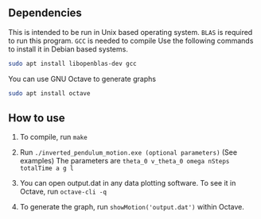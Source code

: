 ## Dependencies
This is intended to be run in Unix based operating system.
`BLAS` is required to run this program. `GCC` is needed to compile
Use the following commands to install it in Debian based systems.
```bash
sudo apt install libopenblas-dev gcc
```

You can use GNU Octave to generate graphs

```bash
sudo apt install octave
```

## How to use

1. To compile, run `make`
2. Run `./inverted_pendulum_motion.exe (optional parameters)` (See examples)
The parameters are `theta_0 v_theta_0 omega nSteps totalTime a g l`

3. You can open output.dat in any data plotting software. To see it in Octave, run `octave-cli -q`
4. To generate the graph, run `showMotion('output.dat')` within Octave.